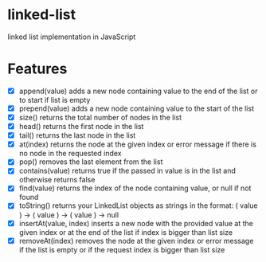 # linked-list

linked list implementation in JavaScript

# Features

- [x] append(value) adds a new node containing value to the end of the list or to start if list is empty
- [x] prepend(value) adds a new node containing value to the start of the list
- [x] size() returns the total number of nodes in the list
- [x] head() returns the first node in the list
- [x] tail() returns the last node in the list
- [x] at(index) returns the node at the given index or error message if there is no node in the requested index
- [x] pop() removes the last element from the list
- [x] contains(value) returns true if the passed in value is in the list and otherwise returns false
- [x] find(value) returns the index of the node containing value, or null if not found
- [x] toString() returns your LinkedList objects as strings in the format: ( value ) -> ( value ) -> ( value ) -> null
- [x] insertAt(value, index) inserts a new node with the provided value at the given index or at the end of the list if index is bigger than list size
- [x] removeAt(index) removes the node at the given index or error message if the list is empty or if the request index is bigger than list size
